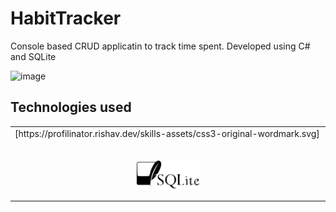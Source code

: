 # HabitTracker
Console based CRUD applicatin to track time spent. Developed using C# and SQLite

![image](https://github.com/Adrianhammer/HabitTracker/assets/60708827/b8c9b183-9de7-4fb8-9720-0051c36ff227)

## Technologies used 
<table><tr><td valign="top" width="33%">
[https://profilinator.rishav.dev/skills-assets/css3-original-wordmark.svg]


### 
<div align="center">  
<img style="margin: 10px" src="HabitTracker/Assets/images.svg" alt="SqLite" height="50" />  
